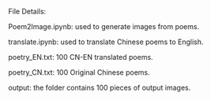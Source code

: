 File Details:

Poem2Image.ipynb: used to generate images from poems.

translate.ipynb: used to translate Chinese poems to English.

poetry_EN.txt: 100 CN-EN translated poems.

poetry_CN.txt: 100 Original Chinese poems.

output: the folder contains 100 pieces of output images.
